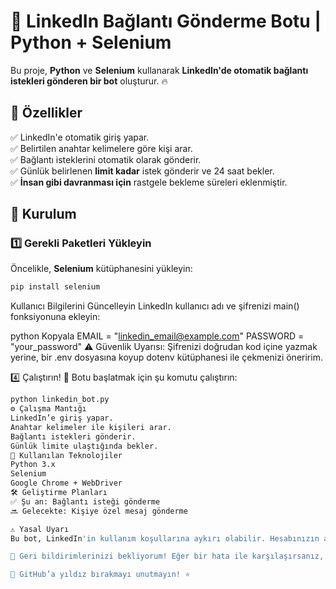 # 🚀 LinkedIn Bağlantı Gönderme Botu | Python + Selenium  

Bu proje, **Python** ve **Selenium** kullanarak **LinkedIn'de otomatik bağlantı istekleri gönderen bir bot** oluşturur. 🔥  

## 📌 Özellikler  
✅ LinkedIn'e otomatik giriş yapar.  
✅ Belirtilen anahtar kelimelere göre kişi arar.  
✅ Bağlantı isteklerini otomatik olarak gönderir.  
✅ Günlük belirlenen **limit kadar** istek gönderir ve 24 saat bekler.  
✅ **İnsan gibi davranması için** rastgele bekleme süreleri eklenmiştir.  

## 🚀 Kurulum  
### 1️⃣ Gerekli Paketleri Yükleyin  
Öncelikle, **Selenium** kütüphanesini yükleyin:  
```bash
pip install selenium
```
Kullanıcı Bilgilerini Güncelleyin
LinkedIn kullanıcı adı ve şifrenizi main() fonksiyonuna ekleyin:

python
Kopyala
EMAIL = "linkedin_email@example.com"
PASSWORD = "your_password"
⚠️ Güvenlik Uyarısı: Şifrenizi doğrudan kod içine yazmak yerine, bir .env dosyasına koyup dotenv kütüphanesi ile çekmenizi öneririm.

4️⃣ Çalıştırın! 🚀
Botu başlatmak için şu komutu çalıştırın:

```bash
python linkedin_bot.py
⚙️ Çalışma Mantığı
LinkedIn’e giriş yapar.
Anahtar kelimeler ile kişileri arar.
Bağlantı istekleri gönderir.
Günlük limite ulaştığında bekler.
📌 Kullanılan Teknolojiler
Python 3.x
Selenium
Google Chrome + WebDriver
🛠 Geliştirme Planları
✅ Şu an: Bağlantı isteği gönderme
🔜 Gelecekte: Kişiye özel mesaj gönderme

⚠️ Yasal Uyarı
Bu bot, LinkedIn'in kullanım koşullarına aykırı olabilir. Hesabınızın askıya alınmaması için, bağlantı isteklerini sınırlı tutun ve botu dikkatli kullanın. Kendi sorumluluğunuzdadır!

📌 Geri bildirimlerinizi bekliyorum! Eğer bir hata ile karşılaşırsanız, pull request veya issue açabilirsiniz. 🚀

🔗 GitHub’a yıldız bırakmayı unutmayın! ⭐
